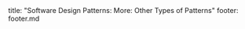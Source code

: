 <frontmatter>
title: "Software Design Patterns: More: Other Types of Patterns"
footer: footer.md
</frontmatter>

<include src="unit-inPage-asFlat.md" boilerplate />